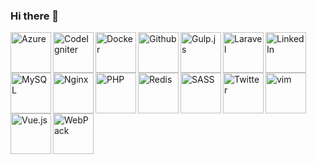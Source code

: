### Hi there 👋

<img src="img/logos/azure" alt="Azure" width="65" height="65" align="left">
<img src="img/logos/codeigniter" alt="CodeIgniter" width="65" height="65" align="left">
<img src="img/logos/docker" alt="Docker" width="65" height="65" align="left">
<img src="img/logos/github" alt="Github" width="65" height="65" align="left">
<img src="img/logos/gulpjs" alt="Gulp.js" width="65" height="65" align="left">
<img src="img/logos/laravel" alt="Laravel" width="65" height="65" align="left">
<img src="img/logos/linkedin" alt="LinkedIn" width="65" height="65" align="left">
<img src="img/logos/mysql" alt="MySQL" width="65" height="65" align="left">
<img src="img/logos/nginx" alt="Nginx" width="65" height="65" align="left">
<img src="img/logos/php" alt="PHP" width="65" height="65" align="left">
<img src="img/logos/redis" alt="Redis" width="65" height="65" align="left">
<img src="img/logos/sass" alt="SASS" width="65" height="65" align="left">
<img src="img/logos/twitter" alt="Twitter" width="65" height="65" align="left">
<img src="img/logos/vim" alt="vim" width="65" height="65" align="left">
<img src="img/logos/vuejs" alt="Vue.js" width="65" height="65" align="left">
<img src="img/logos/webpack" alt="WebPack" width="65" height="65" align="left">

<!--
**src-ctrl/src-ctrl** is a ✨ _special_ ✨ repository because its `README.md` (this file) appears on your GitHub profile.

Here are some ideas to get you started:

- 🔭 I’m currently working on ...
- 🌱 I’m currently learning ...
- 👯 I’m looking to collaborate on ...
- 🤔 I’m looking for help with ...
- 💬 Ask me about ...
- 📫 How to reach me: ...
- 😄 Pronouns: ...
- ⚡ Fun fact: ...
-->
